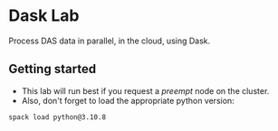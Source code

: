 # Dask Lab

Process DAS data in parallel, in the cloud, using Dask.

## Getting started

* This lab will run best if you request a *preempt* node on the cluster. 
* Also, don't forget to load the appropriate python version:
```bash
spack load python@3.10.8
```
